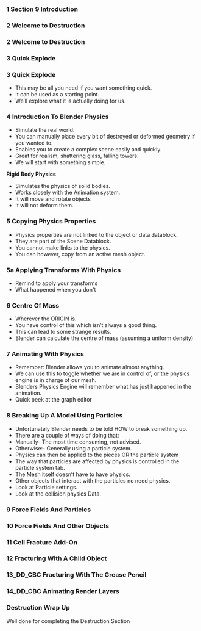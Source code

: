 
### 1 Section 9 Introduction ###

### 2 Welcome to Destruction ###


### 2 Welcome to Destruction ###

### 3 Quick Explode ###


### 3 Quick Explode ###

+ This may be all you need if you want something quick.
+ It can be used as a starting point.
+ We’ll explore what it is actually doing for us.

### 4 Introduction To Blender Physics ###

+ Simulate the real world.
+ You can manually place every bit of destroyed or deformed geometry if you wanted to.
+ Enables you to create a complex scene easily and quickly.
+ Great for realism, shattering glass, falling towers.
+ We will start with something simple.

**Rigid Body Physics**

+ Simulates the physics of solid bodies.
+ Works closely with the Animation system.
+ It will move and rotate objects
+ It will not deform them.

### 5 Copying Physics Properties ###

+ Physics properties are not linked to the object or data datablock.
+ They are part of the Scene Datablock.
+ You cannot make links to the physics.
+ You can however, copy from an active mesh object.

### 5a Applying Transforms With Physics
+ Remind to apply your transforms
+ What happened when you don't

### 6 Centre Of Mass ###

+ Wherever the ORIGIN is.
+ You have control of this which isn’t always a good thing.
+ This can lead to some strange results.
+ Blender can calculate the centre of mass (assuming a uniform density)

### 7 Animating With Physics

+ Remember: Blender allows you to animate almost anything.
+ We can use this to toggle whether we are in control of, or the physics engine is in charge of our mesh.
+ Blenders Physics Engine will remember what has just happened in the animation.
+ Quick peek at the graph editor

### 8 Breaking Up A Model Using Particles

+ Unfortunately Blender needs to be told HOW to break something up.
+ There are a couple of ways of doing that:
+ Manually- The most time consuming, not advised.
+ Otherwise:- Generally using a particle system.
+ Physics can then be applied to the pieces OR the particle system
+ The way that particles are affected by physics is controlled in the particle system tab.
+ The Mesh itself doesn’t have to have physics.
+ Other objects that interact with the particles no need physics.
+ Look at Particle settings.
+ Look at the collision physics Data.

### 9 Force Fields And Particles

### 10 Force Fields And Other Objects

### 11 Cell Fracture Add-On

### 12 Fracturing With A Child Object

### 13_DD_CBC Fracturing With The Grease Pencil
### 14_DD_CBC Animating Render Layers
### Destruction Wrap Up ###



Well done for completing the Destruction Section
